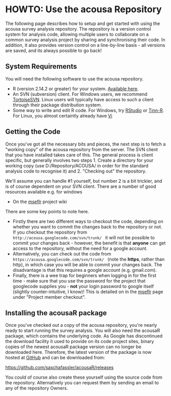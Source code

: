 # HOWTO: Use the acousa Repository #
The following page describes how to setup and get started with using the acousa survey analysis repository. The repository is a version control system for analysis code, allowing multiple users to collaborate on a common survey analysis project by sharing and synchronising their code. In addition, it also provides version control on a line-by-line basis - all versions are saved, and its always possible to go back!

## System Requirements ##
You will need the following software to use the acousa repository.
  * R (version 2.14.2 or greater) for your system. [Available here](http://cran.r-project.org/).
  * An SVN (subversion) client. For Windows users, we recommend [TortoiseSVN](http://tortoisesvn.tigris.org/). Linux users will typically have access to such a client through their package distribution system.
  * Some way to write and edit R code. For Windows, try [RStudio](http://rstudio.org/) or [Tinn-R](http://sourceforge.net/projects/tinn-r/). For Linux, you almost certaintly already have [Vi](http://en.wikipedia.org/wiki/Vi)

## Getting the Code ##
Once you've got all the necessary bits and pieces, the next step is to fetch a "working copy" of the acousa repository from the server. The SVN client that you have installed takes care of this. The general process is client specific, but generally involves two steps 1. Create a directory for your working copy (use D:/Repository/ACOUSA/ in order for the standard analysis code to recognise it) and 2. "Checking out" the repository.

We'll assume you can handle #1 yourself, but number 2 is a bit trickier, and is of course dependent on your SVN client. There are a number of good resources available e.g. for windows
  * On the [mseflr](http://code.google.com/p/mseflr/) project wiki

There are some key points to note here.
  * Firstly there are two different ways to checkout the code, depending on whether you want to commit the changes back to the repository or not. If you checkout the repository from `http://acousa.googlecode.com/svn/trunk/ ` it will not be possible to commit your changes back - however, the benefit is that **anyone** can get access to the repository, without the need for a google account.
  * Alternatively, you can check out the code from `https://acousa.googlecode.com/svn/trunk/ ` (note the **https**, rather than http), in which case you will be able to commit your changes back. The disadvantage is that this requires a google account (e.g. gmail.com).
  * Finally, there is a wee trap for beginners when logging in for the first time - make sure that you use the password for the project that googlecode supplies you - **not** your login password to google itself (slightly counter-intuitive, I know)! This is detailed on in the [mseflr](http://code.google.com/p/mseflr/wiki/UsingTortoiseSVN) page under "Project member checkout".

## Installing the acousaR package ##
Once you've checked out a copy of the acousa repository, you're nearly ready to start running the survey analysis. You will also need the acousaR package, which contains the underlying code. As Google has discontinued the download facility it used to provide on its code project sites, binary copies of the newest acousaR package version can no longer be downloaded here.
Therefore, the latest version of the package is now hosted at [GitHub](https://github.com/) and can be downloaded from:

https://github.com/saschafassler/acousaR/releases

You could of course also create these yourself using the source code from the repository. Alternatively you can request them by sending an email to any of the repository Owners.